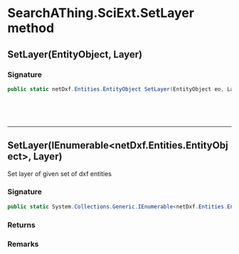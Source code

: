 # SearchAThing.SciExt.SetLayer method
## SetLayer(EntityObject, Layer)
### Signature
```csharp
public static netDxf.Entities.EntityObject SetLayer(EntityObject eo, Layer layer)
```

<p>&nbsp;</p>
<p>&nbsp;</p>
<hr/>

## SetLayer(IEnumerable<netDxf.Entities.EntityObject>, Layer)
Set layer of given set of dxf entities

### Signature
```csharp
public static System.Collections.Generic.IEnumerable<netDxf.Entities.EntityObject> SetLayer(IEnumerable<netDxf.Entities.EntityObject> ents, Layer layer)
```
### Returns

### Remarks

